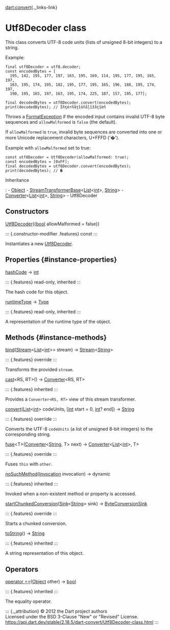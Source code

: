 [dart:convert](../dart-convert/dart-convert-library){._links-link}

Utf8Decoder class
=================

This class converts UTF-8 code units (lists of unsigned 8-bit integers)
to a string.

Example:

``` {.language-dart data-language="dart"}
final utf8Decoder = utf8.decoder;
const encodedBytes = [
  195, 142, 195, 177, 197, 163, 195, 169, 114, 195, 177, 195, 165, 197,
  163, 195, 174, 195, 182, 195, 177, 195, 165, 196, 188, 195, 174, 197,
  190, 195, 165, 197, 163, 195, 174, 225, 187, 157, 195, 177];

final decodedBytes = utf8Decoder.convert(encodedBytes);
print(decodedBytes); // Îñţérñåţîöñåļîžåţîờñ
```

Throws a [FormatException](../dart-core/formatexception-class) if the
encoded input contains invalid UTF-8 byte sequences and `allowMalformed`
is `false` (the default).

If `allowMalformed` is `true`, invalid byte sequences are converted into
one or more Unicode replacement characters, U+FFFD (\'�\').

Example with `allowMalformed` set to true:

``` {.language-dart data-language="dart"}
const utf8Decoder = Utf8Decoder(allowMalformed: true);
const encodedBytes = [0xFF];
final decodedBytes = utf8Decoder.convert(encodedBytes);
print(decodedBytes); // �
```

Inheritance

:   -   [Object](../dart-core/object-class)
    -   [StreamTransformerBase](../dart-async/streamtransformerbase-class)\<[List](../dart-core/list-class)\<[int](../dart-core/int-class)\>,
        [String](../dart-core/string-class)\>
    -   [Converter](converter-class)\<[List](../dart-core/list-class)\<[int](../dart-core/int-class)\>,
        [String](../dart-core/string-class)\>
    -   Utf8Decoder

Constructors
------------

[Utf8Decoder](utf8decoder/utf8decoder)({[bool](../dart-core/bool-class)
allowMalformed = false})

::: {.constructor-modifier .features}
const
:::

Instantiates a new [Utf8Decoder](utf8decoder-class).

Properties {#instance-properties}
----------

[hashCode](../dart-core/object/hashcode) → [int](../dart-core/int-class)

::: {.features}
read-only, inherited
:::

The hash code for this object.

[runtimeType](../dart-core/object/runtimetype) →
[Type](../dart-core/type-class)

::: {.features}
read-only, inherited
:::

A representation of the runtime type of the object.

Methods {#instance-methods}
-------

[bind](utf8decoder/bind)([Stream](../dart-async/stream-class)\<[List](../dart-core/list-class)\<[int](../dart-core/int-class)\>\>
stream) →
[Stream](../dart-async/stream-class)\<[String](../dart-core/string-class)\>

::: {.features}
override
:::

Transforms the provided `stream`.

[cast](converter/cast)\<RS, RT\>() → [Converter](converter-class)\<RS,
RT\>

::: {.features}
inherited
:::

Provides a `Converter<RS, RT>` view of this stream transformer.

[convert](utf8decoder/convert)([List](../dart-core/list-class)\<[int](../dart-core/int-class)\>
codeUnits, \[[int](../dart-core/int-class) start = 0,
[int](../dart-core/int-class)? end\]) →
[String](../dart-core/string-class)

::: {.features}
override
:::

Converts the UTF-8 `codeUnits` (a list of unsigned 8-bit integers) to
the corresponding string.

[fuse](utf8decoder/fuse)\<T\>([Converter](converter-class)\<[String](../dart-core/string-class),
T\> next) →
[Converter](converter-class)\<[List](../dart-core/list-class)\<[int](../dart-core/int-class)\>,
T\>

::: {.features}
override
:::

Fuses `this` with `other`.

[noSuchMethod](../dart-core/object/nosuchmethod)([Invocation](../dart-core/invocation-class)
invocation) → dynamic

::: {.features}
inherited
:::

Invoked when a non-existent method or property is accessed.

[startChunkedConversion](utf8decoder/startchunkedconversion)([Sink](../dart-core/sink-class)\<[String](../dart-core/string-class)\>
sink) → [ByteConversionSink](byteconversionsink-class)

::: {.features}
override
:::

Starts a chunked conversion.

[toString](../dart-core/object/tostring)() →
[String](../dart-core/string-class)

::: {.features}
inherited
:::

A string representation of this object.

Operators
---------

[operator
==](../dart-core/object/operator_equals)([Object](../dart-core/object-class)
other) → [bool](../dart-core/bool-class)

::: {.features}
inherited
:::

The equality operator.

::: {._attribution}
© 2012 the Dart project authors\
Licensed under the BSD 3-Clause \"New\" or \"Revised\" License.\
<https://api.dart.dev/stable/2.18.5/dart-convert/Utf8Decoder-class.html>
:::
